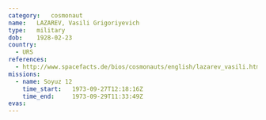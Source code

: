 ```yaml
---
category:	cosmonaut
name:	LAZAREV, Vasili Grigoriyevich 
type:	military
dob:	1928-02-23
country:
  - URS
references:
  - http://www.spacefacts.de/bios/cosmonauts/english/lazarev_vasili.htm
missions:
  - name: Soyuz 12
    time_start:   1973-09-27T12:18:16Z
    time_end:     1973-09-29T11:33:49Z
evas:
---
```

